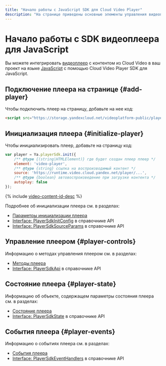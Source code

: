 ```yaml
---
title: "Начало работы с JavaScript SDK для Cloud Video Player"
description: "На странице приведены основные элементы управления видеоплеером Cloud Video Player с помощью SDK для JavaScript."
---
```


# Начало работы с SDK видеоплеера для JavaScript

Вы можете интегрировать [видеоплеер](../../concepts/player.md) с контентом из Cloud Video в ваш проект на языке [JavaScript](https://ru.wikipedia.org/wiki/JavaScript) с помощью Cloud Video Player SDK для JavaScript.

## Подключение плеера на странице {#add-player}

Чтобы подключить плеер на страницу, добавьте на нее код:

```html
<script src="https://storage.yandexcloud.net/videoplatform-public/player/yandex-video-player-iframe-api-bundles/1.0-11944/js/player-sdk.js"></script>
```

## Инициализация плеера {#initialize-player}

Чтобы инициализировать плеер, добавьте на страницу код:

```javascript
var player = Ya.playerSdk.init({
    /** @type {(string|HTMLElement)} где будет создан плеер плеер */
    element: 'video-player',
    /** @type {string} ссылка на воспроизводимый контент */
    source: 'https://runtime.video.cloud.yandex.net/player/...',
    /** @type {boolean} автовоспроизведение при загрузке контента */
    autoplay: false
});
```

{% include [video-content-id-desc](../../../_includes/video/video-content-id-desc.md) %}

Подробнее об инициализации плеера см. в разделах:

* [Параметры инициализации плеера](./initialization.md)
* [Interface: PlayerSdkInitConfig](../../api-ref/javascript/interfaces/PlayerSdkInitConfig.md) в справочнике API
* [Interface: PlayerSdkSourceParams](../../api-ref/javascript/interfaces/PlayerSdkSourceParams.md) в справочнике API

## Управление плеером {#player-controls}

Информацию о методах управления плеером см. в разделах:

* [Методы плеера](./player-methods.md)
* [Interface: PlayerSdkApi](../../api-ref/javascript/interfaces/PlayerSdkApi.md) в справочнике API

## Состояние плеера {#player-state}
    
Информацию об объекте, содержащем параметры состояния плеера см. в разделах:

* [Состояние плеера](./player-state.md)
* [Interface: PlayerSdkState](../../api-ref/javascript/interfaces/PlayerSdkState.md) в справочнике API

## События плеера {#player-events}

Информацию о событиях плеера см. в разделах:

* [События плеера](./player-events.md)
* [Interface: PlayerSdkEventHandlers](../../api-ref/javascript/interfaces/PlayerSdkEventHandlers.md) в справочнике API